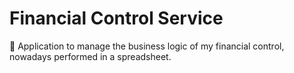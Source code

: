 # Financial Control Service

💸 Application to manage the business logic of my financial control, nowadays performed in a spreadsheet.
